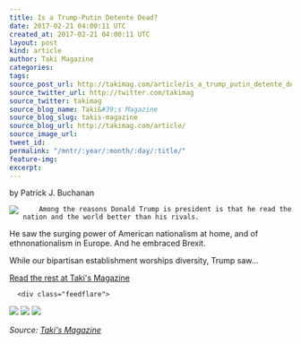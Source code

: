 ```yaml
---
title: Is a Trump-Putin Detente Dead?
date: 2017-02-21 04:00:11 UTC
created_at: 2017-02-21 04:00:11 UTC
layout: post
kind: article
author: Taki Magazine
categories: 
tags: 
source_post_url: http://takimag.com/article/is_a_trump_putin_detente_dead_patrick_buchanan
source_twitter_url: http://twitter.com/takimag
source_twitter: takimag
source_blog_name: Taki&#39;s Magazine
source_blog_slug: takis-magazine
source_blog_url: http://takimag.com/article/
source_image_url: 
tweet_id: 
permalink: "/mntr/:year/:month/:day/:title/"
feature-img: 
excerpt: 
---
```

by Patrick J. Buchanan<br>
	  

<img src="http://takimag.com/images/uploads/bigstock--144609947.jpg" style="float:left;margin-right:8px;">
	






	
		Among the reasons Donald Trump is president is that he read the nation and the world better than his rivals.

He saw the surging power of American nationalism at home, and of ethnonationalism in Europe. And he embraced Brexit.

While our bipartisan establishment worships diversity, Trump saw...
	<p><a href="http://takimag.com/article/is_a_trump_putin_detente_dead_patrick_buchanan">Read the rest at Taki's Magazine</a></p>
						
	  
	  
	  
	  <div class="feedflare">
<a href="http://feeds.feedburner.com/~ff/takimag?a=T8M6xmSdRts:9QOOKzKSvq8:yIl2AUoC8zA"><img src="http://feeds.feedburner.com/~ff/takimag?d=yIl2AUoC8zA" border="0"></a> <a href="http://feeds.feedburner.com/~ff/takimag?a=T8M6xmSdRts:9QOOKzKSvq8:qj6IDK7rITs"><img src="http://feeds.feedburner.com/~ff/takimag?d=qj6IDK7rITs" border="0"></a> <a href="http://feeds.feedburner.com/~ff/takimag?a=T8M6xmSdRts:9QOOKzKSvq8:gIN9vFwOqvQ"><img src="http://feeds.feedburner.com/~ff/takimag?i=T8M6xmSdRts:9QOOKzKSvq8:gIN9vFwOqvQ" border="0"></a>
</div><img src="http://feeds.feedburner.com/~r/takimag/~4/T8M6xmSdRts" height="1" width="1" alt=""><div class="">
    <i>Source: <a href="http://takimag.com/article/">Taki&#39;s Magazine</a></i>
</div>
